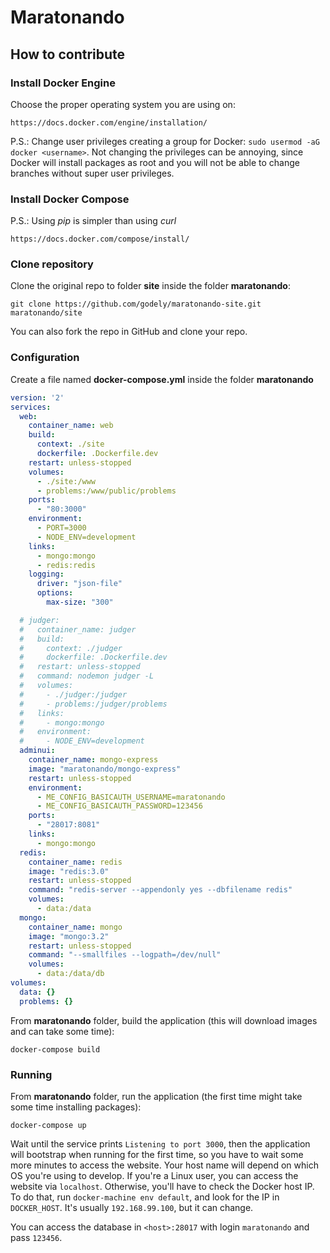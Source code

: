 # Maratonando

## How to contribute

### Install Docker Engine

Choose the proper operating system you are using on:

```
https://docs.docker.com/engine/installation/
```

P.S.: Change user privileges creating a group for Docker: `sudo usermod -aG docker <username>`.
Not changing the privileges can be annoying, since Docker will install packages as root and
you will not be able to change branches without super user privileges.

### Install Docker Compose

P.S.: Using _pip_ is simpler than using _curl_

```
https://docs.docker.com/compose/install/
```

### Clone repository

Clone the original repo to folder **site** inside the folder **maratonando**:

```
git clone https://github.com/godely/maratonando-site.git maratonando/site
```

You can also fork the repo in GitHub and clone your repo.

### Configuration

Create a file named **docker-compose.yml** inside the folder **maratonando**

```yml
version: '2'
services:
  web:
    container_name: web
    build:
      context: ./site
      dockerfile: .Dockerfile.dev
    restart: unless-stopped
    volumes:
      - ./site:/www
      - problems:/www/public/problems
    ports:
      - "80:3000"
    environment:
      - PORT=3000
      - NODE_ENV=development
    links:
      - mongo:mongo
      - redis:redis
    logging:
      driver: "json-file"
      options:
        max-size: "300"

  # judger:
  #   container_name: judger
  #   build:
  #     context: ./judger
  #     dockerfile: .Dockerfile.dev
  #   restart: unless-stopped
  #   command: nodemon judger -L
  #   volumes:
  #     - ./judger:/judger
  #     - problems:/judger/problems
  #   links:
  #     - mongo:mongo
  #   environment:
  #     - NODE_ENV=development
  adminui:
    container_name: mongo-express
    image: "maratonando/mongo-express"
    restart: unless-stopped
    environment:
      - ME_CONFIG_BASICAUTH_USERNAME=maratonando
      - ME_CONFIG_BASICAUTH_PASSWORD=123456
    ports:
      - "28017:8081"
    links:
      - mongo:mongo
  redis:
    container_name: redis
    image: "redis:3.0"
    restart: unless-stopped
    command: "redis-server --appendonly yes --dbfilename redis"
    volumes:
      - data:/data
  mongo:
    container_name: mongo
    image: "mongo:3.2"
    restart: unless-stopped
    command: "--smallfiles --logpath=/dev/null"
    volumes:
      - data:/data/db
volumes:
  data: {}
  problems: {}
```

From **maratonando** folder, build the application (this will download images and can take some time):

```
docker-compose build
```

### Running

From **maratonando** folder, run the application (the first time might take some time installing packages):

```
docker-compose up
```

Wait until the service prints `Listening to port 3000`, then the application will bootstrap when running
for the first time, so you have to wait some more minutes to access the website. Your host name will depend on which OS you're using to develop. If you're a Linux user, you can access the website via `localhost`. Otherwise, you'll have to check the Docker host IP. To do that, run `docker-machine env default`, and look for the IP in `DOCKER_HOST`. It's usually `192.168.99.100`, but it can change.

You can access the database in `<host>:28017` with login `maratonando` and pass `123456`.
